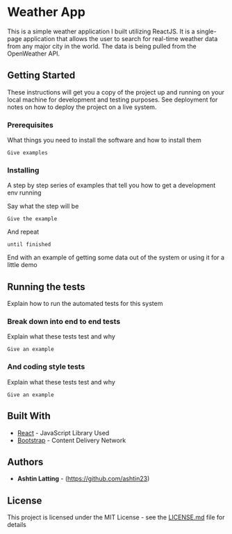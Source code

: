 # Weather App

This is a simple weather application I built utilizing ReactJS. It is a single-page application that allows the user to search for real-time weather data from any major city in the world. The data is being pulled from the OpenWeather API. 

## Getting Started

These instructions will get you a copy of the project up and running on your local machine for development and testing purposes. See deployment for notes on how to deploy the project on a live system.

### Prerequisites

What things you need to install the software and how to install them

```
Give examples
```

### Installing

A step by step series of examples that tell you how to get a development env running

Say what the step will be

```
Give the example
```

And repeat

```
until finished
```

End with an example of getting some data out of the system or using it for a little demo

## Running the tests

Explain how to run the automated tests for this system

### Break down into end to end tests

Explain what these tests test and why

```
Give an example
```

### And coding style tests

Explain what these tests test and why

```
Give an example
```

## Built With

* [React](https://reactjs.org/) - JavaScript Library Used
* [Bootstrap](https://www.bootstrapcdn.com/) - Content Delivery Network


## Authors

* **Ashtin Latting** - (https://github.com/ashtin23)

## License

This project is licensed under the MIT License - see the [LICENSE.md](LICENSE.md) file for details


